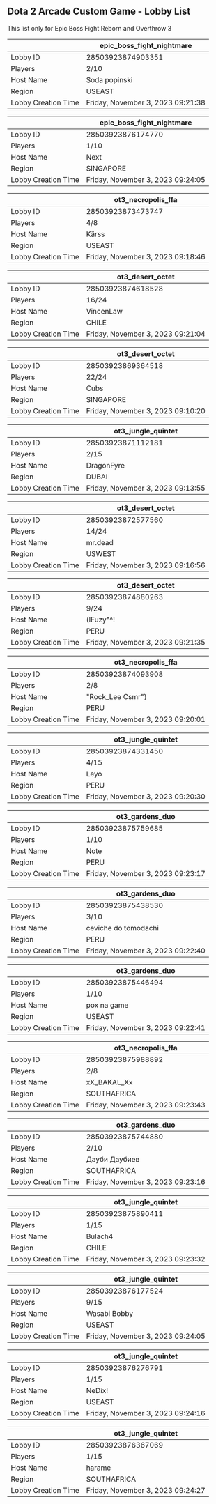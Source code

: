 ## Dota 2 Arcade Custom Game - Lobby List

This list only for Epic Boss Fight Reborn and Overthrow 3

|  | epic_boss_fight_nightmare |
| ------ | ------ |
| Lobby ID | 28503923874903351 |
| Players | 2/10 |
| Host Name | Soda popinski |
| Region | USEAST |
| Lobby Creation Time | Friday, November 3, 2023 09:21:38 |


|  | epic_boss_fight_nightmare |
| ------ | ------ |
| Lobby ID | 28503923876174770 |
| Players | 1/10 |
| Host Name | Next |
| Region | SINGAPORE |
| Lobby Creation Time | Friday, November 3, 2023 09:24:05 |


|  | ot3_necropolis_ffa |
| ------ | ------ |
| Lobby ID | 28503923873473747 |
| Players | 4/8 |
| Host Name | Kärss |
| Region | USEAST |
| Lobby Creation Time | Friday, November 3, 2023 09:18:46 |


|  | ot3_desert_octet |
| ------ | ------ |
| Lobby ID | 28503923874618528 |
| Players | 16/24 |
| Host Name | VincenLaw |
| Region | CHILE |
| Lobby Creation Time | Friday, November 3, 2023 09:21:04 |


|  | ot3_desert_octet |
| ------ | ------ |
| Lobby ID | 28503923869364518 |
| Players | 22/24 |
| Host Name | Cubs |
| Region | SINGAPORE |
| Lobby Creation Time | Friday, November 3, 2023 09:10:20 |


|  | ot3_jungle_quintet |
| ------ | ------ |
| Lobby ID | 28503923871112181 |
| Players | 2/15 |
| Host Name | DragonFyre |
| Region | DUBAI |
| Lobby Creation Time | Friday, November 3, 2023 09:13:55 |


|  | ot3_desert_octet |
| ------ | ------ |
| Lobby ID | 28503923872577560 |
| Players | 14/24 |
| Host Name | mr.dead |
| Region | USWEST |
| Lobby Creation Time | Friday, November 3, 2023 09:16:56 |


|  | ot3_desert_octet |
| ------ | ------ |
| Lobby ID | 28503923874880263 |
| Players | 9/24 |
| Host Name | (lFuzy^^! |
| Region | PERU |
| Lobby Creation Time | Friday, November 3, 2023 09:21:35 |


|  | ot3_necropolis_ffa |
| ------ | ------ |
| Lobby ID | 28503923874093908 |
| Players | 2/8 |
| Host Name | "Rock_Lee Csmr"} |
| Region | PERU |
| Lobby Creation Time | Friday, November 3, 2023 09:20:01 |


|  | ot3_jungle_quintet |
| ------ | ------ |
| Lobby ID | 28503923874331450 |
| Players | 4/15 |
| Host Name | Leyo |
| Region | PERU |
| Lobby Creation Time | Friday, November 3, 2023 09:20:30 |


|  | ot3_gardens_duo |
| ------ | ------ |
| Lobby ID | 28503923875759685 |
| Players | 1/10 |
| Host Name | Note |
| Region | PERU |
| Lobby Creation Time | Friday, November 3, 2023 09:23:17 |


|  | ot3_gardens_duo |
| ------ | ------ |
| Lobby ID | 28503923875438530 |
| Players | 3/10 |
| Host Name | ceviche do tomodachi |
| Region | PERU |
| Lobby Creation Time | Friday, November 3, 2023 09:22:40 |


|  | ot3_gardens_duo |
| ------ | ------ |
| Lobby ID | 28503923875446494 |
| Players | 1/10 |
| Host Name | pox na game |
| Region | USEAST |
| Lobby Creation Time | Friday, November 3, 2023 09:22:41 |


|  | ot3_necropolis_ffa |
| ------ | ------ |
| Lobby ID | 28503923875988892 |
| Players | 2/8 |
| Host Name | xX_BAKAL_Xx |
| Region | SOUTHAFRICA |
| Lobby Creation Time | Friday, November 3, 2023 09:23:43 |


|  | ot3_gardens_duo |
| ------ | ------ |
| Lobby ID | 28503923875744880 |
| Players | 2/10 |
| Host Name | Дауби Даубиев |
| Region | SOUTHAFRICA |
| Lobby Creation Time | Friday, November 3, 2023 09:23:16 |


|  | ot3_jungle_quintet |
| ------ | ------ |
| Lobby ID | 28503923875890411 |
| Players | 1/15 |
| Host Name | Bulach4 |
| Region | CHILE |
| Lobby Creation Time | Friday, November 3, 2023 09:23:32 |


|  | ot3_jungle_quintet |
| ------ | ------ |
| Lobby ID | 28503923876177524 |
| Players | 9/15 |
| Host Name | Wasabi Bobby |
| Region | USEAST |
| Lobby Creation Time | Friday, November 3, 2023 09:24:05 |


|  | ot3_jungle_quintet |
| ------ | ------ |
| Lobby ID | 28503923876276791 |
| Players | 1/15 |
| Host Name | NeDix! |
| Region | USEAST |
| Lobby Creation Time | Friday, November 3, 2023 09:24:16 |


|  | ot3_jungle_quintet |
| ------ | ------ |
| Lobby ID | 28503923876367069 |
| Players | 1/15 |
| Host Name | harame |
| Region | SOUTHAFRICA |
| Lobby Creation Time | Friday, November 3, 2023 09:24:27 |


